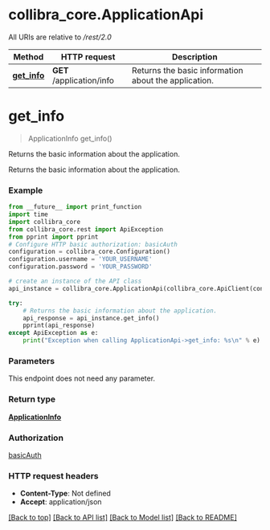 # collibra_core.ApplicationApi

All URIs are relative to */rest/2.0*

Method | HTTP request | Description
------------- | ------------- | -------------
[**get_info**](ApplicationApi.md#get_info) | **GET** /application/info | Returns the basic information about the application.

# **get_info**
> ApplicationInfo get_info()

Returns the basic information about the application.

Returns the basic information about the application.

### Example
```python
from __future__ import print_function
import time
import collibra_core
from collibra_core.rest import ApiException
from pprint import pprint
# Configure HTTP basic authorization: basicAuth
configuration = collibra_core.Configuration()
configuration.username = 'YOUR_USERNAME'
configuration.password = 'YOUR_PASSWORD'

# create an instance of the API class
api_instance = collibra_core.ApplicationApi(collibra_core.ApiClient(configuration))

try:
    # Returns the basic information about the application.
    api_response = api_instance.get_info()
    pprint(api_response)
except ApiException as e:
    print("Exception when calling ApplicationApi->get_info: %s\n" % e)
```

### Parameters
This endpoint does not need any parameter.

### Return type

[**ApplicationInfo**](ApplicationInfo.md)

### Authorization

[basicAuth](../README.md#basicAuth)

### HTTP request headers

 - **Content-Type**: Not defined
 - **Accept**: application/json

[[Back to top]](#) [[Back to API list]](../README.md#documentation-for-api-endpoints) [[Back to Model list]](../README.md#documentation-for-models) [[Back to README]](../README.md)

